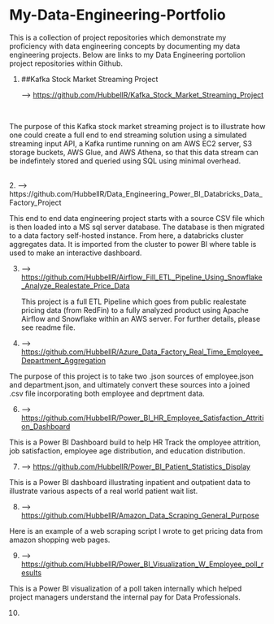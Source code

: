 # My-Data-Engineering-Portfolio
This is a collection of project repositories which demonstrate my proficiency with data engineering concepts by documenting my data engineering projects. Below are links to my Data Engineering portolion project repositories within Github.

1. ##Kafka Stock Market Streaming Project
   
    --> https://github.com/HubbellR/Kafka_Stock_Market_Streaming_Project
<br />

The purpose of this Kafka stock market streaming project is to illustrate how one could create a full end to end streaming solution using a simulated streaming input API, a Kafka runtime running on am AWS EC2 server,
S3 storage buckets, AWS Glue, and AWS Athena, so that this data stream can be indefintely stored and queried using SQL using minimal overhead.

<br />
2. --> https://github.com/HubbellR/Data_Engineering_Power_BI_Databricks_Data_Factory_Project

This end to end data engineering project starts with a source CSV file which is then loaded into a MS sql server database. The database is then migrated to a data factory self-hosted instance. From here, a databricks cluster aggregates data. It is imported from the cluster to power BI where table is used to make an interactive dashboard.


3. --> https://github.com/HubbellR/Airflow_Fill_ETL_Pipeline_Using_Snowflake_Analyze_Realestate_Price_Data 


   This project is a full ETL Pipeline which goes from public realestate pricing data (from RedFin) to a fully analyzed product using Apache Airflow and Snowflake within an AWS server. For further details, please see readme file.
   
5. --> https://github.com/HubbellR/Azure_Data_Factory_Real_Time_Employee_Department_Aggregation
   
The purpose of this project is to take two .json sources of employee.json and department.json, and ultimately convert these sources into a joined .csv file incorporating both employee and deprtment data.

6.  --> https://github.com/HubbellR/Power_BI_HR_Employee_Satisfaction_Attrition_Dashboard

This is a Power BI Dashboard build to help HR Track the omployee attrition, job satisfaction, employee age distribution, and education distribution.
 
7. --> https://github.com/HubbellR/Power_BI_Patient_Statistics_Display

 This is a Power BI dashboard illustrating inpatient and outpatient data to illustrate various aspects of a real world patient wait list.

8. --> https://github.com/HubbellR/Amazon_Data_Scraping_General_Purpose

Here is an example of a web scraping script I wrote to get pricing data from amazon shopping web pages.


9.  --> https://github.com/HubbellR/Power_BI_Visualization_W_Employee_poll_results

This is a Power BI visualization of a poll taken internally which helped project managers understand the internal pay for Data Professionals. 

10. 


   

